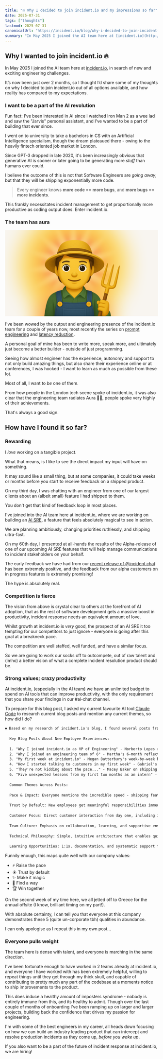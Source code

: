 ```yaml
---
title: "🔥 Why I decided to join incident.io and my impressions so far"
date: 2025-07-31
tags: ["thoughts"]
lastmod: 2025-07-31
canonicalUrl: "https://incident.io/blog/why-i-decided-to-join-incident-io-and-my-impressions-so-far"
summary: "In May 2025 I joined the AI team here at [incident.io](http://incident.io), in search of new and exciting engineering challenges."
---
```


## Why I wanted to join incident.io 🔥

In May 2025 I joined the AI team here at [incident.io](http://incident.io), in search of new and exciting engineering challenges.

It’s now been just over 2 months, so I thought I’d share some of my thoughts on why I decided to join incident.io out of all options available, and how reality has compared to my expectations.

### I want to be a part of the AI revolution

Fun fact: I've been interested in AI since I watched Iron Man 2 as a wee lad and saw the "Jarvis" personal assistant, and I've wanted to be a part of building that ever since.

I went on to university to take a bachelors in CS with an Artificial Intelligence specialism, though the dream plateaued there - owing to the heavily fintech oriented job market in London.

Since GPT-3 dropped in late 2020, it's been increasingly obvious that generative AI is sooner or later going to be generating more _stuff_ than humans ever could.

I believe the outcome of this is not that Software Engineers are _going away_, but that they will be shipping exponentially more code.

> Every engineer knows **more code == more bugs**, and **more bugs == more incidents**.

This frankly necessitates incident management to get proportionally more productive as coding output does. Enter incident.io.

### The team has aura

![Aura Farmer](./aura-farmer.png)

I've been wowed by the output and engineering presence of the incident.io team for a couple of years now, most recently the series on [prompt engineering](https://incident.io/building-with-ai/tricks-to-fix-stubborn-prompts) and [latency reduction](https://incident.io/building-with-ai/speculative-tool-calling).

A personal goal of mine has been to write more, speak more, and ultimately just become a better builder - outside of just programming.

Seeing how almost engineer has the experience, autonomy and support to not only build amazing things, but also share their experience online or at conferences, I was hooked - I want to learn as much as possible from these lot.

Most of all, I want to _be_ one of them.

From how people in the London tech scene spoke of incident.io, it was also clear that the engineering team radiates Aura 🧑‍🌾, people spoke very highly of their achievements.

That's always a good sign.

## How have I found it so far?

### Rewarding

I _love_ working on a tangible project.

What that means, is I like to see the direct impact my input will have on something.

It may sound like a small thing, but at some companies, it could take weeks or months before you start to receive feedback on a shipped product.

On my third day, I was chatting with an engineer from one of our largest clients about an (albeit small) feature I had shipped to them.

You don't get that kind of feedback loop in most places.

I've joined into the AI team here at incident.io, where we are working on building an [AI SRE](https://incident.io/blog/introducing-ai-sre), a feature that feels absolutely magical to see in action.

We are planning ambitiously, changing priorities ruthlessly, and shipping ultra-fast.

On my 60th day, I presented at all-hands the results of the Alpha-release of one of our upcoming AI SRE features that will help manage communications to incident stakeholders on your behalf.

The early feedback we have had from our [recent release of @incident chat](https://incident.io/changelog/incident) has been extremely positive, and the feedback from our alpha customers on in progress features is extremely promising!

The hype is absolutely real.

### Competition is fierce

The vision from above is crystal clear to others at the forefront of AI adoption, that as the rest of software development gets a massive boost in productivity, incident response needs an equivalent amount of love.

Whilst growth at incident.io is _very_ good, the prospect of an AI SRE it too tempting for our competitors to just ignore - everyone is going after this goal at a breakneck pace.

The competition are well staffed, well funded, and have a similar focus.

So we are going to work our socks off to outcompete, out of raw talent and (imho) a better vision of what a complete incident resolution product should be.

### Strong values; crazy productivity

At incident.io, (especially in the AI team) we have an unlimited budget to spend on AI tools that can improve productivity, with the only requirement that you share your findings in our #ai-chat channel.

To prepare for this blog post, I asked my current favourite AI tool [Claude Code](https://www.anthropic.com/claude-code) to research current blog posts and mention any current themes, so how did I do?

```txt
⏺ Based on my research of incident.io's blog, I found several posts from new employees sharing their experiences. Here's what I discovered:

  Key Blog Posts About New Employee Experiences:

  1. "Why I joined incident.io as VP of Engineering" - Norberto Lopes reflects on his decision after two weeks
  2. "Why I joined an engineering team of 6" - Martha's 6-month reflection on joining the small team
  3. "My first week at incident.io" - Megan Batterbury's week-by-week breakdown
  4. "How I started talking to customers in my first week" - Gabriel's intern experience
  5. "They're not kidding about the pace..." - Macey Baker on shipping 2 features in her first week
  6. "Five unexpected lessons from my first two months as an intern" - Lucas's reflection after 2 months

  Common Themes Across Posts:

  Pace & Impact: Everyone mentions the incredible speed - shipping features within days/weeks, not months

  Trust by Default: New employees get meaningful responsibilities immediately, even interns

  Customer Focus: Direct customer interaction from day one, including interns

  Team Culture: Emphasis on collaboration, learning, and supportive environment

  Technical Philosophy: Simple, intuitive architecture that enables quick onboarding

  Learning Opportunities: 1:1s, documentation, and systematic support for growth
```

Funnily enough, this maps quite well with our company values:

- ⚡ Raise the pace
- ☀️ Trust by default
- ✨ Make it magic
- 🤝 Find a way
- 🏆 Win together

On the second week of my time here, we all jetted off to Greece for the annual offsite (I know, brilliant timing on my part!).

With absolute certainty, I can tell you that everyone at this company demonstrates these 5 (quite un-corporate tbh) qualities in abundance.

I can only apologise as I repeat this in my own post...

### Everyone pulls weight

The team here is dense with talent, and everyone is marching in the same direction.

I've been fortunate enough to have worked in 2 teams already at incident.io, and everyone I have worked with has been extremely helpful, willing to repeat things until they get through my thick skull, and capable of contributing to pretty much any part of the codebase at a moments notice to ship improvements to the product.

This does induce a healthy amount of imposters syndrome - nobody is entirely immune from this, and its healthy to admit. Though over the last couple of months of onboarding I’ve been ramping up on larger and larger projects, building back the confidence that drives my passion for engineering.

I'm with some of the best engineers in my career, all heads down focusing on how we can build an industry leading product that can intercept and resolve production incidents as they come up, _before you wake up_.

If you also want to be a part of the future of incident response at incident.io, we are hiring!
